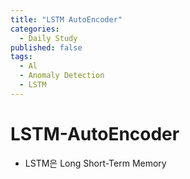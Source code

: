 ```yaml
---
title: "LSTM AutoEncoder"
categories:
  - Daily Study
published: false
tags:
  - Al
  - Anomaly Detection
  - LSTM
---
```


# LSTM-AutoEncoder
- LSTM은 Long Short-Term Memory